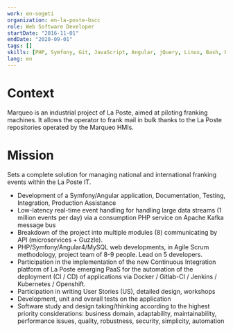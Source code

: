 ```yaml
---
work: en-sogeti
organization: en-la-poste-bscc
role: Web Software Developer
startDate: "2016-11-01"
endDate: "2020-09-01"
tags: []
skills: [PHP, Symfony, Git, JavaScript, Angular, jQuery, Linux, Bash, Debian, RHEL, Docker, Kubernetes, Openshift, DevOps, CI-CD, agile, Scrum, MySQL, HTML, CSS, PHPUnit, Elasticsearch, GitLab, XML, REST]
lang: en
---
```


# Context

Marqueo is an industrial project of La Poste, aimed at piloting franking machines.
It allows the operator to frank mail in bulk thanks to the La Poste repositories operated by the Marqueo HMIs.

# Mission

Sets a complete solution for managing national and international franking events within the La Poste IT.

- Development of a Symfony/Angular application, Documentation, Testing, Integration, Production Assistance
- Low-latency real-time event handling for handling large data streams (1 million events per day) via a consumption PHP service on Apache Kafka message bus
- Breakdown of the project into multiple modules (8) communicating by API (microservices + Guzzle).
- PHP/Symfony/Angular4/MySQL web developments, in Agile Scrum methodology, project team of 8-9 people. Lead on 5 developers.
- Participation in the implementation of the new Continuous Integration platform of La Poste emerging PaaS for the automation of the deployment (CI / CD) of applications via Docker / Gitlab-CI / Jenkins / Kubernetes / Openshift.
- Participation in writing User Stories (US), detailed design, workshops
- Development, unit and overall tests on the application
- Software study and design taking/thinking according to the highest priority considerations: business domain, adaptability, maintainability, performance issues, quality, robustness, security, simplicity, automation
